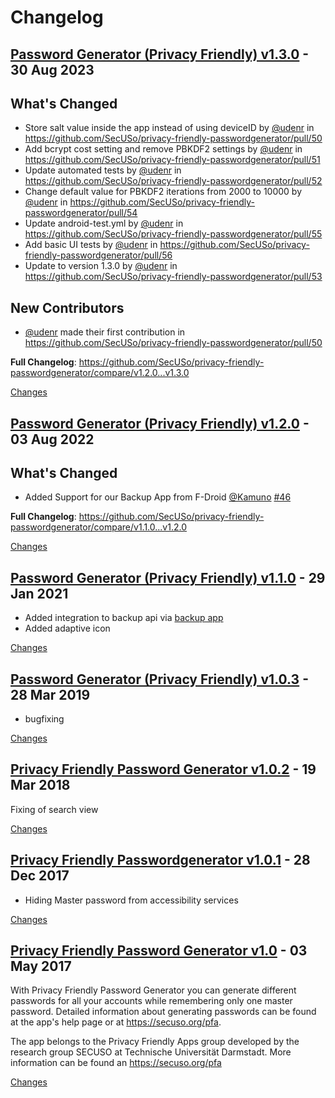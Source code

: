 # Changelog

<a name="v1.3.0"></a>
## [Password Generator (Privacy Friendly) v1.3.0](https://github.com/SecUSo/privacy-friendly-passwordgenerator/releases/tag/v1.3.0) - 30 Aug 2023

## What's Changed
* Store salt value inside the app instead of using deviceID by [@udenr](https://github.com/udenr) in https://github.com/SecUSo/privacy-friendly-passwordgenerator/pull/50
* Add bcrypt cost setting and remove PBKDF2 settings by [@udenr](https://github.com/udenr) in https://github.com/SecUSo/privacy-friendly-passwordgenerator/pull/51
* Update automated tests by [@udenr](https://github.com/udenr) in https://github.com/SecUSo/privacy-friendly-passwordgenerator/pull/52
* Change default value for PBKDF2 iterations from 2000 to 10000 by [@udenr](https://github.com/udenr) in https://github.com/SecUSo/privacy-friendly-passwordgenerator/pull/54
* Update android-test.yml by [@udenr](https://github.com/udenr) in https://github.com/SecUSo/privacy-friendly-passwordgenerator/pull/55
* Add basic UI tests by [@udenr](https://github.com/udenr) in https://github.com/SecUSo/privacy-friendly-passwordgenerator/pull/56
* Update to version 1.3.0 by [@udenr](https://github.com/udenr) in https://github.com/SecUSo/privacy-friendly-passwordgenerator/pull/53

## New Contributors
* [@udenr](https://github.com/udenr) made their first contribution in https://github.com/SecUSo/privacy-friendly-passwordgenerator/pull/50

**Full Changelog**: https://github.com/SecUSo/privacy-friendly-passwordgenerator/compare/v1.2.0...v1.3.0

[Changes][v1.3.0]


<a name="v1.2.0"></a>
## [Password Generator (Privacy Friendly) v1.2.0](https://github.com/SecUSo/privacy-friendly-passwordgenerator/releases/tag/v1.2.0) - 03 Aug 2022

## What's Changed
* Added Support for our Backup App from F-Droid [@Kamuno](https://github.com/Kamuno) [#46](https://github.com/SecUSo/privacy-friendly-passwordgenerator/issues/46)


**Full Changelog**: https://github.com/SecUSo/privacy-friendly-passwordgenerator/compare/v1.1.0...v1.2.0

[Changes][v1.2.0]


<a name="v1.1.0"></a>
## [Password Generator (Privacy Friendly) v1.1.0](https://github.com/SecUSo/privacy-friendly-passwordgenerator/releases/tag/v1.1.0) - 29 Jan 2021

- Added integration to backup api via [backup app](https://github.com/SecUSo/privacy-friendly-backup)
- Added adaptive icon

[Changes][v1.1.0]


<a name="v1.0.3"></a>
## [Password Generator (Privacy Friendly) v1.0.3](https://github.com/SecUSo/privacy-friendly-passwordgenerator/releases/tag/v1.0.3) - 28 Mar 2019

- bugfixing

[Changes][v1.0.3]


<a name="v1.0.2"></a>
## [Privacy Friendly Password Generator v1.0.2](https://github.com/SecUSo/privacy-friendly-passwordgenerator/releases/tag/v1.0.2) - 19 Mar 2018

Fixing of search view

[Changes][v1.0.2]


<a name="v1.0.1"></a>
## [Privacy Friendly Passwordgenerator v1.0.1](https://github.com/SecUSo/privacy-friendly-passwordgenerator/releases/tag/v1.0.1) - 28 Dec 2017

* Hiding Master password from accessibility services

[Changes][v1.0.1]


<a name="v1.0"></a>
## [Privacy Friendly Password Generator v1.0](https://github.com/SecUSo/privacy-friendly-passwordgenerator/releases/tag/v1.0) - 03 May 2017

With Privacy Friendly Password Generator you can generate different passwords for all your accounts while remembering only one master password. Detailed information about generating passwords can be found at the app's help page or at https://secuso.org/pfa. 

The app belongs to the Privacy Friendly Apps group developed by the research group SECUSO at Technische Universität Darmstadt. More information can be found an https://secuso.org/pfa

[Changes][v1.0]


[v1.3.0]: https://github.com/SecUSo/privacy-friendly-passwordgenerator/compare/v1.2.0...v1.3.0
[v1.2.0]: https://github.com/SecUSo/privacy-friendly-passwordgenerator/compare/v1.1.0...v1.2.0
[v1.1.0]: https://github.com/SecUSo/privacy-friendly-passwordgenerator/compare/v1.0.3...v1.1.0
[v1.0.3]: https://github.com/SecUSo/privacy-friendly-passwordgenerator/compare/v1.0.2...v1.0.3
[v1.0.2]: https://github.com/SecUSo/privacy-friendly-passwordgenerator/compare/v1.0.1...v1.0.2
[v1.0.1]: https://github.com/SecUSo/privacy-friendly-passwordgenerator/compare/v1.0...v1.0.1
[v1.0]: https://github.com/SecUSo/privacy-friendly-passwordgenerator/tree/v1.0

<!-- Generated by https://github.com/rhysd/changelog-from-release v3.7.1 -->

